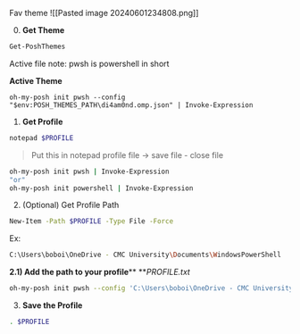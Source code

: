 Fav theme
![[Pasted image 20240601234808.png]]

0) **Get Theme**
```bash
Get-PoshThemes
```
Active file 
note: pwsh is powershell in short

**Active Theme**
```bashnote
oh-my-posh init pwsh --config "$env:POSH_THEMES_PATH\di4am0nd.omp.json" | Invoke-Expression
```


1) **Get Profile**
```bash
notepad $PROFILE
```

> Put this in notepad profile file -> save file - close file
```bash
oh-my-posh init pwsh | Invoke-Expression
"or"
oh-my-posh init powershell | Invoke-Expression
```

2) (Optional) Get Profile Path
```bash
New-Item -Path $PROFILE -Type File -Force
```
Ex: 
```bash
C:\Users\boboi\OneDrive - CMC University\Documents\WindowsPowerShell
```

**2.1) Add the path to your profile****
***PROFILE.txt*
```bash
oh-my-posh init pwsh --config 'C:\Users\boboi\OneDrive - CMC University\Documents\WindowsPowerShell' | Invoke-Expression
```

3) **Save the Profile**
```bash
. $PROFILE
```


